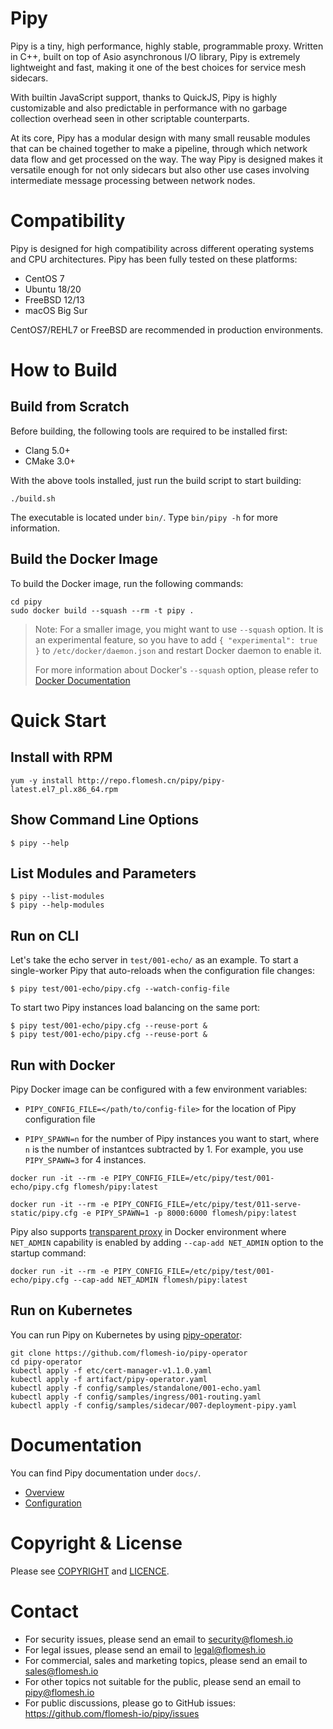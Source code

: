 # Pipy

Pipy is a tiny, high performance, highly stable, programmable proxy. Written
in C++, built on top of Asio asynchronous I/O library, Pipy is extremely
lightweight and fast, making it one of the best choices for service mesh sidecars.

With builtin JavaScript support, thanks to QuickJS, Pipy is highly
customizable and also predictable in performance with no garbage collection
overhead seen in other scriptable counterparts.

At its core, Pipy has a modular design with many small reusable modules
that can be chained together to make a pipeline, through which network data
flow and get processed on the way. The way Pipy is designed makes it versatile
enough for not only sidecars but also other use cases involving intermediate
message processing between network nodes.

# Compatibility

Pipy is designed for high compatibility across different operating systems and
CPU architectures. Pipy has been fully tested on these platforms:

* CentOS 7
* Ubuntu 18/20
* FreeBSD 12/13
* macOS Big Sur

CentOS7/REHL7 or FreeBSD are recommended in production environments.

# How to Build

## Build from Scratch

Before building, the following tools are required to be installed first:

* Clang 5.0+
* CMake 3.0+

With the above tools installed, just run the build script to start building:

```
./build.sh
```

The executable is located under `bin/`. Type `bin/pipy -h` for more information.

## Build the Docker Image

To build the Docker image, run the following commands:

```
cd pipy
sudo docker build --squash --rm -t pipy .
```

> Note: For a smaller image, you might want to use `--squash` option. It is an experimental feature, so
you have to add `{ "experimental": true }` to `/etc/docker/daemon.json` and restart Docker daemon
to enable it.
>
> For more information about Docker's `--squash` option, please refer to
[Docker Documentation](https://docs.docker.com/engine/reference/commandline/image_build/)

# Quick Start

## Install with RPM

```
yum -y install http://repo.flomesh.cn/pipy/pipy-latest.el7_pl.x86_64.rpm
```

## Show Command Line Options

```
$ pipy --help
```

## List Modules and Parameters

```
$ pipy --list-modules
$ pipy --help-modules
```

## Run on CLI

Let's take the echo server in `test/001-echo/` as an example. To start a single-worker
Pipy that auto-reloads when the configuration file changes:

```
$ pipy test/001-echo/pipy.cfg --watch-config-file
```

To start two Pipy instances load balancing on the same port:

```
$ pipy test/001-echo/pipy.cfg --reuse-port &
$ pipy test/001-echo/pipy.cfg --reuse-port &
```

## Run with Docker

Pipy Docker image can be configured with a few environment variables:

* `PIPY_CONFIG_FILE=</path/to/config-file>` for the location of Pipy configuration file

* `PIPY_SPAWN=n` for the number of Pipy instances you want to start, where `n` is the number
  of instantces subtracted by 1. For example, you use `PIPY_SPAWN=3` for 4 instances.

```
docker run -it --rm -e PIPY_CONFIG_FILE=/etc/pipy/test/001-echo/pipy.cfg flomesh/pipy:latest
```

```
docker run -it --rm -e PIPY_CONFIG_FILE=/etc/pipy/test/011-serve-static/pipy.cfg -e PIPY_SPAWN=1 -p 8000:6000 flomesh/pipy:latest
```

Pipy also supports [transparent proxy](https://www.kernel.org/doc/Documentation/networking/tproxy.txt "Linux Transparent Proxy")
in Docker environment where `NET_ADMIN` capability is enabled by adding `--cap-add NET_ADMIN` option to the startup command:

```
docker run -it --rm -e PIPY_CONFIG_FILE=/etc/pipy/test/001-echo/pipy.cfg --cap-add NET_ADMIN flomesh/pipy:latest
```

## Run on Kubernetes

You can run Pipy on Kubernetes by using [pipy-operator](https://github.com/flomesh-io/pipy-operator):

```
git clone https://github.com/flomesh-io/pipy-operator
cd pipy-operator
kubectl apply -f etc/cert-manager-v1.1.0.yaml
kubectl apply -f artifact/pipy-operator.yaml
kubectl apply -f config/samples/standalone/001-echo.yaml
kubectl apply -f config/samples/ingress/001-routing.yaml
kubectl apply -f config/samples/sidecar/007-deployment-pipy.yaml
```

# Documentation

You can find Pipy documentation under `docs/`.

* [Overview](https://github.com/flomesh-io/pipy/blob/main/docs/overview.md)
* [Configuration](https://github.com/flomesh-io/pipy/blob/main/docs/configuration.md)

# Copyright & License

Please see [COPYRIGHT](https://github.com/flomesh-io/pipy/blob/main/COPYRIGHT) and [LICENCE](https://github.com/flomesh-io/pipy/blob/main/LICENCE).

# Contact

* For security issues, please send an email to security@flomesh.io
* For legal issues, please send an email to legal@flomesh.io
* For commercial, sales and marketing topics, please send an email to sales@flomesh.io
* For other topics not suitable for the public, please send an email to pipy@flomesh.io
* For public discussions, please go to GitHub issues: https://github.com/flomesh-io/pipy/issues
